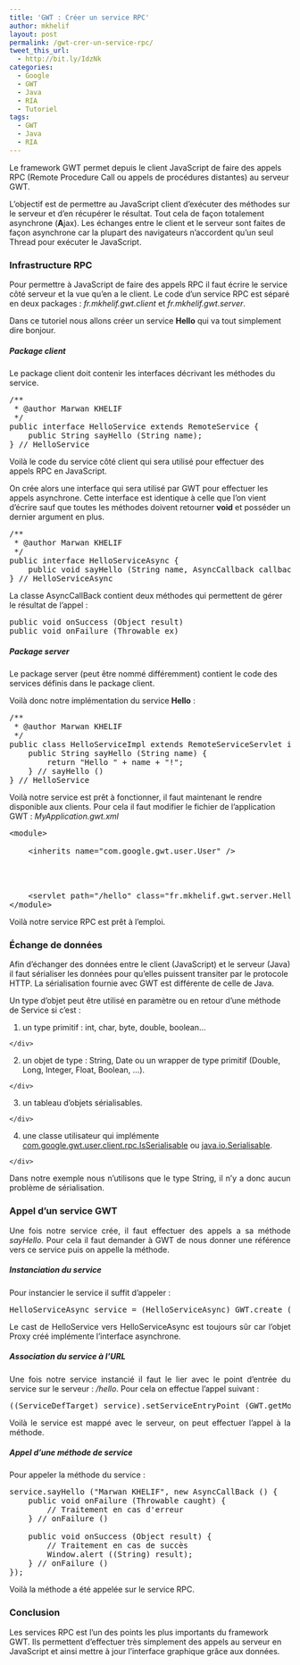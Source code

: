 ```yaml
---
title: 'GWT : Créer un service RPC'
author: mkhelif
layout: post
permalink: /gwt-crer-un-service-rpc/
tweet_this_url:
  - http://bit.ly/IdzNk
categories:
  - Google
  - GWT
  - Java
  - RIA
  - Tutoriel
tags:
  - GWT
  - Java
  - RIA
---
```

Le framework GWT permet depuis le client JavaScript de faire des appels RPC (Remote Procedure Call ou appels de procédures distantes) au serveur GWT.

L&#8217;objectif est de permettre au JavaScript client d&#8217;exécuter des méthodes sur le serveur et d&#8217;en récupérer le résultat. Tout cela de façon totalement asynchrone (**A**jax). Les échanges entre le client et le serveur sont faites de façon asynchrone car la plupart des navigateurs n&#8217;accordent qu&#8217;un seul Thread pour exécuter le JavaScript.

<!--more-->

### Infrastructure RPC

Pour permettre à JavaScript de faire des appels RPC il faut écrire le service côté serveur et la vue qu&#8217;en a le client. Le code d&#8217;un service RPC est séparé en deux packages : *fr.mkhelif.gwt.client* et *fr.mkhelif.gwt.server*.

Dans ce tutoriel nous allons créer un service **Hello** qui va tout simplement dire bonjour.

##### Package client

Le package client doit contenir les interfaces décrivant les méthodes du service.

<pre lang="java">/**
 * @author Marwan KHELIF
 */
public interface HelloService extends RemoteService {
	public String sayHello (String name);
} // HelloService</pre>

Voilà le code du service côté client qui sera utilisé pour effectuer des appels RPC en JavaScript.

On crée alors une interface qui sera utilisé par GWT pour effectuer les appels asynchrone. Cette interface est identique à celle que l&#8217;on vient d&#8217;écrire sauf que toutes les méthodes doivent retourner **void** et posséder un dernier argument en plus.

<pre lang="java">/**
 * @author Marwan KHELIF
 */
public interface HelloServiceAsync {
	public void sayHello (String name, AsyncCallback callback);
} // HelloServiceAsync</pre>

La classe AsyncCallBack contient deux méthodes qui permettent de gérer le résultat de l&#8217;appel :

<pre>public void onSuccess (Object result)
public void onFailure (Throwable ex)
</pre>

##### Package server

Le package server (peut être nommé différemment) contient le code des services définis dans le package client.

Voilà donc notre implémentation du service **Hello** :

<pre lang="java">/**
 * @author Marwan KHELIF
 */
public class HelloServiceImpl extends RemoteServiceServlet implements HelloService {
	public String sayHello (String name) {
		return "Hello " + name + "!";
	} // sayHello ()
} // HelloService</pre>

Voilà notre service est prêt à fonctionner, il faut maintenant le rendre disponible aux clients. Pour cela il faut modifier le fichier de l&#8217;application GWT : *MyApplication.gwt.xml*

<pre lang="xml">&lt;module>
	<!-- Inherit GWT -->
	&lt;inherits name="com.google.gwt.user.User" />

	

<!-- Available Services -->
	&lt;servlet path="/hello" class="fr.mkhelif.gwt.server.HelloServiceImpl" />
&lt;/module>
</pre>

Voilà notre service RPC est prêt à l&#8217;emploi.

### Échange de données

Afin d&#8217;échanger des données entre le client (JavaScript) et le serveur (Java) il faut sérialiser les données pour qu&#8217;elles puissent transiter par le protocole HTTP. La sérialisation fournie avec GWT est différente de celle de Java.

Un type d&#8217;objet peut être utilisé en paramètre ou en retour d&#8217;une méthode de Service si c&#8217;est :

  1. <div>
      un type primitif : int, char, byte, double, boolean&#8230;
    </div>

  2. <div>
      un objet de type : String, Date ou un wrapper de type primitif (Double, Long, Integer, Float, Boolean, &#8230;).
    </div>

  3. <div>
      un tableau d&#8217;objets sérialisables.
    </div>

  4. <div>
      une classe utilisateur qui implémente <a href="http://google-web-toolkit.googlecode.com/svn/javadoc/1.4/com/google/gwt/user/client/rpc/IsSerializable.html" target="_blank">com.google.gwt.user.client.rpc.IsSerialisable</a> ou <a href="http://java.sun.com/j2se/1.4.2/docs/api/java/io/Serializable.html" target="_blank">java.io.Serialisable</a>.
    </div>

<p align="justify">
  Dans notre exemple nous n&#8217;utilisons que le type String, il n&#8217;y a donc aucun problème de sérialisation.
</p>

### Appel d&#8217;un service GWT

<p align="justify">
  Une fois notre service crée, il faut effectuer des appels a sa méthode <em>sayHello</em>. Pour cela il faut demander à GWT de nous donner une référence vers ce service puis on appelle la méthode.
</p>

##### Instanciation du service

<p align="justify">
  Pour instancier le service il suffit d&#8217;appeler :
</p>

<pre lang="java">HelloServiceAsync service = (HelloServiceAsync) GWT.create (HelloService.class);</pre>

<p align="justify">
  Le cast de HelloService vers HelloServiceAsync est toujours sûr car l&#8217;objet Proxy créé implémente l&#8217;interface asynchrone.
</p>

##### Association du service à l&#8217;URL

<p align="justify">
  Une fois notre service instancié il faut le lier avec le point d&#8217;entrée du service sur le serveur : <em>/hello</em>. Pour cela on effectue l&#8217;appel suivant :
</p>

<pre>((ServiceDefTarget) service).setServiceEntryPoint (GWT.getModuleBaseURL () + "/hello");</pre>

<p align="justify">
  Voilà le service est mappé avec le serveur, on peut effectuer l&#8217;appel à la méthode.
</p>

##### Appel d&#8217;une méthode de service

<p align="justify">
  Pour appeler la méthode du service :
</p>

<pre lang="java">service.sayHello ("Marwan KHELIF", new AsyncCallBack () {
	public void onFailure (Throwable caught) {
		// Traitement en cas d'erreur
	} // onFailure ()

	public void onSuccess (Object result) {
		// Traitement en cas de succès
		Window.alert ((String) result);
	} // onFailure ()
});</pre>

<p align="justify">
  Voilà la méthode a été appelée sur le service RPC.
</p>

### Conclusion

Les services RPC est l&#8217;un des points les plus importants du framework GWT. Ils permettent d&#8217;effectuer très simplement des appels au serveur en JavaScript et ainsi mettre à jour l&#8217;interface graphique grâce aux données.

